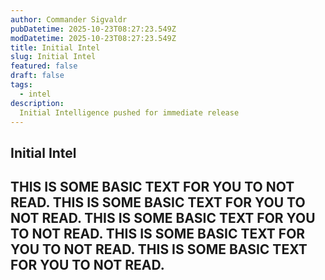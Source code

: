 ```yaml
---
author: Commander Sigvaldr
pubDatetime: 2025-10-23T08:27:23.549Z
modDatetime: 2025-10-23T08:27:23.549Z
title: Initial Intel
slug: Initial Intel
featured: false
draft: false
tags:
  - intel
description:
  Initial Intelligence pushed for immediate release
---
```


## Initial Intel
THIS IS SOME BASIC TEXT FOR YOU TO NOT READ. THIS IS SOME BASIC TEXT FOR YOU TO NOT READ. THIS IS SOME BASIC TEXT FOR YOU TO NOT READ. 
THIS IS SOME BASIC TEXT FOR YOU TO NOT READ. 
THIS IS SOME BASIC TEXT FOR YOU TO NOT READ. 
---
<!-- Use `new Date().toISOString()` in browser console for date -->